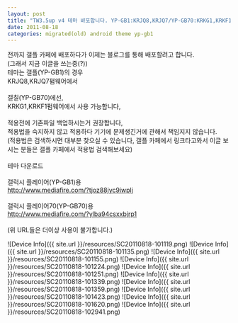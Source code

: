 ```yaml
---
layout: post
title: "TW3.5up v4 테마 뱌포합니다. YP-GB1:KRJQ8,KRJQ7/YP-GB70:KRKG1,KRKF1"
date: 2011-08-18
categories: migrated(old) android theme yp-gb1
---
```


전까지 갤플 카페에 배포하다가 이제는 블로그를 통해 배포할려고 합니다.<br>
(그래서 지금 이글을 쓰는중(?))<br>
테마는 갤플(YP-GB1)의 경우<br>
KRJQ8,KRJQ7펌웨어에서<br>
<br>
갤칠(YP-GB70)에선,<br>
KRKG1,KRKF1펌웨어에서 사용 가능합니다,<br>
<br>
적용전에 기존파일 백업하시는거 권장합니다,<br>
적용법을 숙지하지 않고 적용하다 기기에 문제생긴거에 관해서 책임지지 않습니다.<br>
(적용법은 검색하시면 대부분 찿으실 수 있습니다, 갤플 카페에서 링크타고와서 이글 보시는 분들은 갤플 카페에서 적용법 검색해보세요)<br>
<br>
테마 다운로드<br>
<br>
갤럭시 플레이어(YP-GB1)용<br>
http://www.mediafire.com/?tjoz88jyc9iwplj<br>
<br>
갤럭시 플레이어70(YP-GB70)용<br>
http://www.mediafire.com/?ylba94csxxbjrp1<br>
<br>
(위 URL들은 더이상 사용이 불가합니다.)<br>

  ![Device Info]({{ site.url }}/resources/SC20110818-101119.png)
![Device Info]({{ site.url }}/resources/SC20110818-101135.png)
![Device Info]({{ site.url }}/resources/SC20110818-101155.png)
![Device Info]({{ site.url }}/resources/SC20110818-101224.png)
![Device Info]({{ site.url }}/resources/SC20110818-101251.png)
![Device Info]({{ site.url }}/resources/SC20110818-101339.png)
![Device Info]({{ site.url }}/resources/SC20110818-101359.png)
![Device Info]({{ site.url }}/resources/SC20110818-101423.png)
![Device Info]({{ site.url }}/resources/SC20110818-101620.png)
![Device Info]({{ site.url }}/resources/SC20110818-102941.png)
